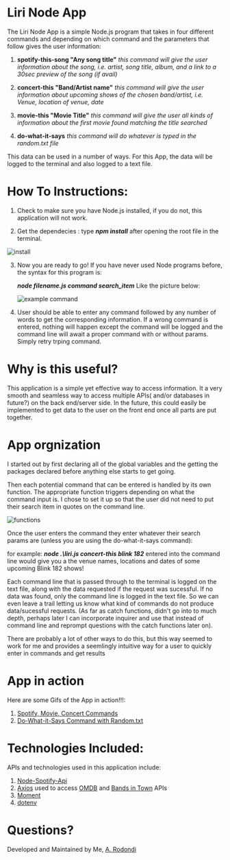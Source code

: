 # Liri Node App
The Liri Node App is a simple Node.js program that takes in four different commands and depending on which command and the parameters that follow gives the user information:

1. **spotify-this-song "Any song title"** *this command will give the user information about the song, i.e. artist, song title, album, and a link to a 30sec preview of the song (if avail)*

2. **concert-this "Band/Artist name"** *this command will give the user information about upcoming shows of the chosen band/artist, i.e. Venue, location of venue, date*

3. **movie-this "Movie Title"** *this command will give the user all kinds of information about the first movie found matching the title searched*

4. **do-what-it-says** *this command will do whatever is typed in the random.txt file*

This data can be used in a number of ways. For this App, the data will be logged to the terminal and also logged to a text file.

# How To Instructions:

1. Check to make sure you have Node.js installed, if you do not, this application will not work.

2. Get the dependecies : type ***npm install*** after opening the root file in the terminal.

![install](https://github.com/atrodondi/liri-node-app/blob/master/images/install.png)

3. Now you are ready to go! If you have never used Node programs before, the syntax for this program is:

    ***node filename.js command search_item*** Like the picture below:

    ![example command](https://github.com/atrodondi/liri-node-app/blob/master/images/concert_ex.png)

4. User should be able to enter any command followed by any number of words to get the corresponding information. If a wrong command is entered, nothing will happen except the command will be logged and the command line will await a proper command with or without params. Simply retry trping command.

 # Why is this useful?

 This application is a simple yet effective way to access information. It a very smooth and seamless way to access multiple APIs( and/or databases in future?) on the back end/server side. In the future, this could easily be implemented to get data to the user on the front end once all parts are put together.


# App orgnization
I started out by first declaring all of the global variables and the getting the packages declared before anything else starts to get going.


Then each potential command that can be entered is handled by its own function. The appropriate function triggers depending on what the command input is. I chose to set it up so that the user did not need to put their search item in quotes on the command line.

![functions](https://github.com/atrodondi/liri-node-app/blob/master/images/function.png)

Once the user enters the command they enter whatever their search params are (unless you are using the do-what-it-says command):

for example: ***node .\liri.js concert-this blink 182*** entered into the command line would give you a the venue names, locations and dates of some upcoming Blink 182 shows!



Each command line that is passed through to the terminal is logged on the text file, along with the data requested if the request was sucessful. If no data was found, only the command line is logged in the text file. So we can even leave a trail letting us know what kind of commands do not produce data/sucessful requests. (As far as catch functions, didn't go into to much depth, perhaps later I can incorporate inquirer and use that instead of command line and reprompt questions with the catch functions later on).

There are probably a lot of other ways to do this, but this way seemed to work for me and provides a seemlingly intuitive way for a user to quickly enter in commands and get results



# App in action
Here are some Gifs of the App in action!!!: 

1. [Spotify, Movie, Concert Commands](https://recordit.co/whkWMW1Xeo) 
2. [Do-What-it-Says Command with Random.txt](https://recordit.co/z9SSVs12UE)

# Technologies Included:

APIs and technologies used in this application include:
 1. [Node-Spotify-Api](https://www.npmjs.com/package/node-spotify-api)
 2. [Axios](https://www.npmjs.com/package/axios) used to access [OMDB](http://www.omdbapi.com/) and [Bands in Town](https://www.artists.bandsintown.com/support/api-installation) APIs
 3. [Moment](https://www.npmjs.com/package/moment)
 4. [dotenv](https://www.npmjs.com/package/dotenv)



 # Questions?
Developed and Maintained by Me, [A. Rodondi](https://github.com/atrodondi)
 
